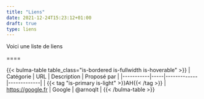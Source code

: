 ```yaml
---
title: "Liens"
date: 2021-12-24T15:23:12+01:00
draft: true
type: liens
---
```


Voici une liste de liens

====

{{< bulma-table table_class="is-bordered is-fullwidth is-hoverable" >}}
| Catégorie | URL | Description | Proposé par |
|-----------|-----|-------------|-------------|
| {{< tag "is-primary is-light" >}}AH{{< /tag >}} | https://google.fr | Google | @arnoqlt |
{{< /bulma-table >}}